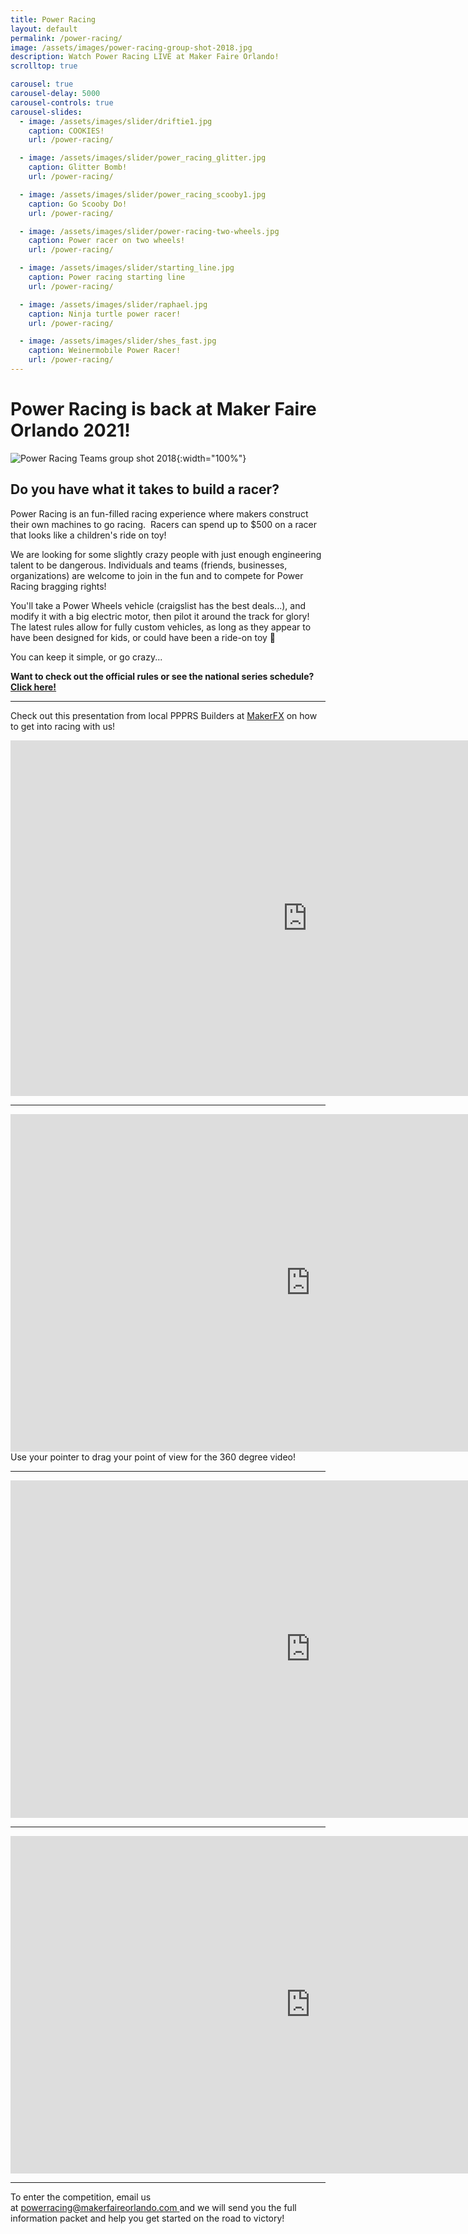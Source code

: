 ```yaml
---
title: Power Racing
layout: default
permalink: /power-racing/
image: /assets/images/power-racing-group-shot-2018.jpg
description: Watch Power Racing LIVE at Maker Faire Orlando!
scrolltop: true

carousel: true
carousel-delay: 5000
carousel-controls: true
carousel-slides:
  - image: /assets/images/slider/driftie1.jpg  
    caption: COOKIES!
    url: /power-racing/

  - image: /assets/images/slider/power_racing_glitter.jpg  
    caption: Glitter Bomb!
    url: /power-racing/

  - image: /assets/images/slider/power_racing_scooby1.jpg  
    caption: Go Scooby Do!
    url: /power-racing/

  - image: /assets/images/slider/power-racing-two-wheels.jpg
    caption: Power racer on two wheels!
    url: /power-racing/

  - image: /assets/images/slider/starting_line.jpg
    caption: Power racing starting line
    url: /power-racing/

  - image: /assets/images/slider/raphael.jpg
    caption: Ninja turtle power racer!
    url: /power-racing/

  - image: /assets/images/slider/shes_fast.jpg
    caption: Weinermobile Power Racer!
    url: /power-racing/
---
```


# Power Racing is back at Maker Faire Orlando 2021!

![Power Racing Teams group shot 2018](/assets/images/power-racing-group-shot-2018.jpg){:width="100%"}

## Do you have what it takes to build a racer?

Power Racing is an fun-filled racing experience where makers construct their own machines to go racing.  Racers can spend up to $500 on a racer that looks like a children's ride on toy!

We are looking for some slightly crazy people with just enough engineering talent to be dangerous. Individuals and teams (friends, businesses, organizations) are welcome to join in the fun and to compete for Power Racing bragging rights!

You'll take a Power Wheels vehicle (craigslist has the best deals...), and modify it with a big electric motor, then pilot it around the track for glory! The latest rules allow for fully custom vehicles, as long as they appear to have been designed for kids, or could have been a ride-on toy 🙂

You can keep it simple, or go crazy...

**Want to check out the official rules or see the national series schedule? [Click here!](http://www.powerracingseries.org/)**

---

Check out this presentation from local PPPRS Builders at [MakerFX](http://www.makerfx.org) on how to get into racing with us!

<iframe src="https://docs.google.com/presentation/d/e/2PACX-1vTWZ8h53DGRwdfLLGHiLBUGU1DnaZcRplbrXUG-0CoD6P2i_gsu_tLSOtzISR-AI2dJtQcZkIc-Hzla/embed?start=true&loop=true&delayms=3000" frameborder="0" width="950" height="569" allowfullscreen="true" mozallowfullscreen="true" webkitallowfullscreen="true"></iframe>

---
<iframe width="960" height="540" src="https://www.youtube.com/embed/f-ltN5vCwdE" title="YouTube video player" frameborder="0" allow="accelerometer; autoplay; clipboard-write; encrypted-media; gyroscope; picture-in-picture" allowfullscreen></iframe>
Use your pointer to drag your point of view for the 360 degree video!

---
<iframe src="https://giphy.com/embed/llByTiLtKWoV5iLJu7" width="960" height="540" frameBorder="0" class="giphy-embed" allowFullScreen></iframe><p><a href="https://giphy.com/gifs/makers-maker-faire-power-racing-series-llByTiLtKWoV5iLJu7"></a></p>

---
<iframe src="https://giphy.com/embed/cmm7Bixq0BxJ3cPg7L" width="960" height="540" frameBorder="0" class="giphy-embed" allowFullScreen></iframe><p><a href="https://giphy.com/gifs/maker-faire-power-racing-series-miami-cmm7Bixq0BxJ3cPg7L"></a></p>

---
To enter the competition, email us at [powerracing@makerfaireorlando.com ](mailto:powerracing@makerfaireorlando.com)and we will send you the full information packet and help you get started on the road to victory! 
